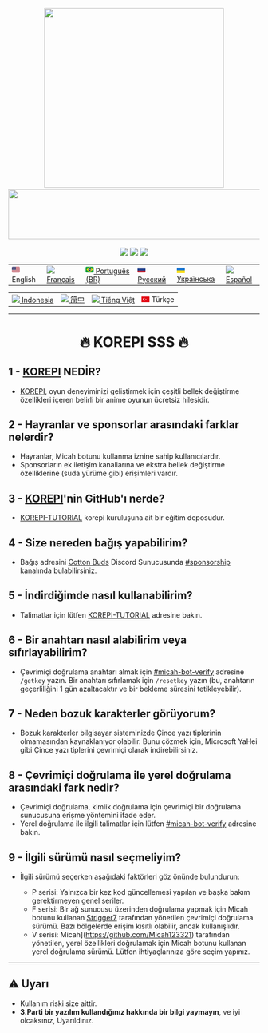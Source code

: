 <p align="center">
  <a href="#"><img width="360" height="360" src="https://media.discordapp.net/attachments/1033549666769449002/1107009612210765955/matches.png"></a>
  <a href="#"><img width="650" height="100" src="https://share.creavite.co/FBkHy3zbN4CgWCr0.gif"></a>
</p>

<p align="center">
	<a href="https://github.com/Korepi/keyauth-cpp-library/releases"><img src="https://img.shields.io/github/downloads/Korepi/keyauth-cpp-library/total.svg?style=for-the-badge&color=darkcyan"></a>
	<a href="https://github.com/Korepi/Korepi/graphs/contributors"><img src="https://img.shields.io/github/contributors/Korepi/Korepi?style=for-the-badge&color=darkcyan"></a>
	<a href="https://discord.gg/cottonbuds"><img src="https://img.shields.io/discord/440536354544156683?label=Discord&logo=discord&style=for-the-badge&color=darkviolet"></a>
</p>

<div align="center">
<table>
  <tr>
    <td valign="center"><img src="https://github.com/twitter/twemoji/blob/master/assets/svg/1f1fa-1f1f8.svg" width="16"/> English</td>
    <td valign="center"><a href="README_fr-fr.md"><img src="https://em-content.zobj.net/thumbs/160/twitter/154/flag-for-france_1f1eb-1f1f7.png" width="16"/> Français</td>
    <td valign="center"><a href="README_pt-br.md"><img src="https://github.com/twitter/twemoji/blob/master/assets/svg/1f1e7-1f1f7.svg" width="16"/> Português (BR)</td>
    <td valign="center"><a href="README_ru-ru.md"><img src="https://github.com/twitter/twemoji/blob/master/assets/svg/1f1f7-1f1fa.svg" width="16"/> Русский</a></td>
    <td valign="center"><a href="README_ua-ua.md"><img src="https://github.com/Andrew1397/Ukraine/blob/main/Flag_of_Ukraine.png" width="16"/> Українська</a></td>
    <td valign="center"><a href="README_es-cl.md"><img src="https://twemoji.maxcdn.com/v/13.0.0/svg/1f1e6-1f1f7.svg" width="16"/> Español</td>
      
  </tr>
</table>
</div>
<div align="center">
<table>
  <tr>
    <td valign="center"><a href="README_id-id.md"><img src="https://em-content.zobj.net/thumbs/120/twitter/351/flag-indonesia_1f1ee-1f1e9.png" width="16"/> Indonesia</td>
    <td valign="center"><a href="README_zh-cn.md"><img src="https://em-content.zobj.net/thumbs/120/twitter/351/flag-china_1f1e8-1f1f3.png" width="16"/> 简中</a></td> 
    <td valign="center"><a href="README_vi-vn.md"><img src="https://em-content.zobj.net/thumbs/120/twitter/351/flag-vietnam_1f1fb-1f1f3.png" width="16"/> Tiếng Việt </a></td>
    <td valign="center"><img src="https://raw.githubusercontent.com/hampusborgos/country-flags/ba2cf4101bf029d2ada26da2f95121de74581a4d/svg/tr.svg" width="16"/> Türkçe </a></td>
  </tr>
</table>
</div>
	    
---
<div align="center">
  
# 🔥 KOREPI SSS 🔥

</div>

## 1 - [KOREPI](https://github.com/Korepi/Korepi) NEDİR?

- [KOREPI](https://github.com/Korepi/Korepi), oyun deneyiminizi geliştirmek için çeşitli bellek değiştirme özellikleri içeren belirli bir anime oyunun ücretsiz hilesidir.

## 2 - Hayranlar ve sponsorlar arasındaki farklar nelerdir?

- Hayranlar, Micah botunu kullanma iznine sahip kullanıcılardır.
- Sponsorların ek iletişim kanallarına ve ekstra bellek değiştirme özelliklerine (suda yürüme gibi) erişimleri vardır.

## 3 - [KOREPI](https://github.com/Korepi/Korepi)'nin GitHub'ı nerde?

- [KOREPI-TUTORIAL](https://github.com/Korepi/Korepi-Tutorial) korepi kuruluşuna ait bir eğitim deposudur.

## 4 - Size nereden bağış yapabilirim?

- Bağış adresini [Cotton Buds](https://discord.gg/cottonbuds) Discord Sunucusunda [#sponsorship](https://discord.com/channels/1069057220802781265/1097565269985071205) kanalında bulabilirsiniz.

## 5 - İndirdiğimde nasıl kullanabilirim?

- Talimatlar için lütfen [KOREPI-TUTORIAL](https://github.com/Korepi/Korepi-Tutorial) adresine bakın.

## 6 - Bir anahtarı nasıl alabilirim veya sıfırlayabilirim?

- Çevrimiçi doğrulama anahtarı almak için [#micah-bot-verify](https://discord.com/channels/1069057220802781265/1109781322005741658) adresine `/getkey` yazın. Bir anahtarı sıfırlamak için `/resetkey` yazın (bu, anahtarın geçerliliğini 1 gün azaltacaktır ve bir bekleme süresini tetikleyebilir).

## 7 - Neden bozuk karakterler görüyorum?

- Bozuk karakterler bilgisayar sisteminizde Çince yazı tiplerinin olmamasından kaynaklanıyor olabilir. Bunu çözmek için, Microsoft YaHei gibi Çince yazı tiplerini çevrimiçi olarak indirebilirsiniz.

## 8 - Çevrimiçi doğrulama ile yerel doğrulama arasındaki fark nedir?

- Çevrimiçi doğrulama, kimlik doğrulama için çevrimiçi bir doğrulama sunucusuna erişme yöntemini ifade eder.
- Yerel doğrulama ile ilgili talimatlar için lütfen [#micah-bot-verify](https://discord.com/channels/1069057220802781265/1109781322005741658) adresine bakın.

## 9 - İlgili sürümü nasıl seçmeliyim?

- İlgili sürümü seçerken aşağıdaki faktörleri göz önünde bulundurun:

   + P serisi: Yalnızca bir kez kod güncellemesi yapılan ve başka bakım gerektirmeyen genel seriler.
   + F serisi: Bir ağ sunucusu üzerinden doğrulama yapmak için Micah botunu kullanan [Strigger7](https://github.com/Strigger7) tarafından yönetilen çevrimiçi doğrulama sürümü. Bazı bölgelerde erişim kısıtlı olabilir, ancak kullanışlıdır.
   + V serisi: Micah](https://github.com/Micah123321) tarafından yönetilen, yerel özellikleri doğrulamak için Micah botunu kullanan yerel doğrulama sürümü.
Lütfen ihtiyaçlarınıza göre seçim yapınız.

---

## ⚠ Uyarı

- Kullanım riski size aittir.
- **3.Parti bir yazılım kullandığınız hakkında bir bilgi yaymayın**, ve iyi olcaksınız, Uyarıldınız.
